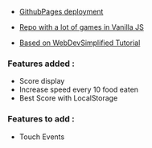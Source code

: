 - [GithubPages deployment](https://loiskouninef.github.io/Snake_JSVanilla/)
- [Repo with a lot of games in Vanilla JS](https://github.com/LoisKOUNINEF/Vanilla_JS_Games)

- [Based on WebDevSimplified Tutorial](https://www.youtube.com/watch?v=QTcIXok9wNY&t=343s&ab_channel=WebDevSimplified)


### Features added :

- Score display
- Increase speed every 10 food eaten
- Best Score with LocalStorage

### Features to add :
- Touch Events

